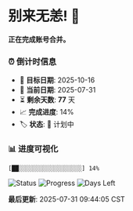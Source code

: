 # 别来无恙! 👋

**正在完成账号合并。**

### ⏰ 倒计时信息

- 🎯 **目标日期**: 2025-10-16
- 📅 **当前日期**: 2025-07-31  
- ⏳ **剩余天数**: **77** 天
- 📈 **完成进度**: 14%
- 🏷️ **状态**: 📅 计划中

### 📊 进度可视化

```
[██░░░░░░░░░░░░░░░░░░] 14%
```

![Status](https://img.shields.io/badge/状态-计划中-blue)
![Progress](https://img.shields.io/badge/进度-14%25-blue)
![Days Left](https://img.shields.io/badge/剩余天数-77-orange)

**最后更新**: 2025-07-31 09:44:05 CST


